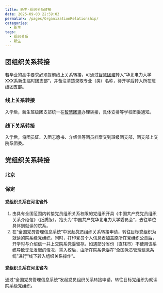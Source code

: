 ```yaml
---
title: 新生-组织关系转接
date: 2025-09-03 22:59:03
permalink: /pages/OrganizationRelationship/
categories:
  - 新生
tags:
  - 组织关系
  - 新生
---
```

## 团组织关系转接

若毕业的高中要求必须提前线上关系转接，可通过[智慧团建](https://zhtj.youth.cn/zhtj/)转入“华北电力大学XXX系新生临时团支部”，并备注清楚录取专业（类）名称，待开学后转入所在班级团支部。

### 线上关系转接

入学后，新生班级团支部统一在[智慧团建](https://zhtj.youth.cn/zhtj/)办理转接，具体安排等学校团委通知。

### 线下关系转接

入学后，将团员证、入团志愿书、介绍信等团员档案交到班级团支部，团支部上交院系团委。

## 党组织关系转接
### 北京
### 保定
#### 党组织关系在河北省外

1. 由具有全国范围内转接党员组织关系权限的党组织开具《中国共产党党员组织关系介绍信》（纸质版），抬头为“中国共产党华北电力大学委员会”，去往单位具体到就读的院系。
2. 在“全国党员管理信息系统”中发起党员组织关系转接申请，转往目标党组织为就读的院系级党组织。同时，打印党员个人信息表加盖原所在党组织公章后，开学时与介绍信一并上交院系党委留存。如遇部分省份（直辖市）不使用该系统导致无法发起的情况，需入校后，由所在院系党委在“全国党员管理信息系统”进行“线下转入组织关系操作”。

#### 党组织关系在河北省内

通过“全国党员管理信息系统”发起党员组织关系转接申请，转往目标党组织为就读院系级党组织。